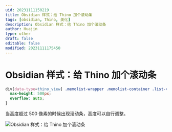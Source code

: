 ```yaml
---
uid: 20231111150219
title: Obsidian 样式：给 Thino 加个滚动条
tags: [obsidian, Thino, 美化]
description: Obsidian 样式：给 Thino 加个滚动条
author: Huajin
type: other
draft: false
editable: false
modified: 20231111175450
---
```


# Obsidian 样式：给 Thino 加个滚动条

```css
div[data-type=thino_view] .memolist-wrapper .memolist-container .list-view.masonry-memolist {
  max-height: 500px;
  overflow: auto;
}
```

当高度超过 500 像素的时候出现滚动条，高度可以自行调整。

![Obsidian 样式：给 Thino 加个滚动条](https://cdn.pkmer.cn/images/Pasted%20image%2020231111150749.png!pkmer)